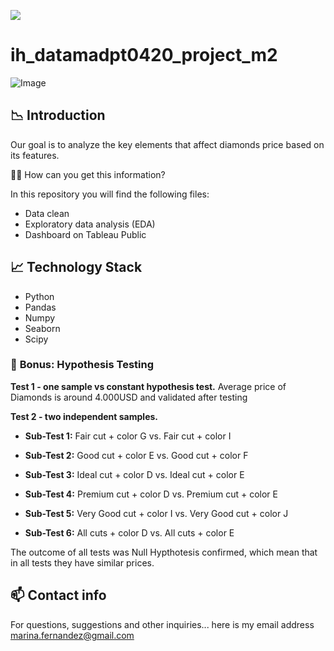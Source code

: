 <p align="left"><img src="https://cdn-images-1.medium.com/max/184/1*2GDcaeYIx_bQAZLxWM4PsQ@2x.png"></p>

# __ih_datamadpt0420_project_m2__

![Image](https://robbreport.com/wp-content/uploads/2019/05/lab-grown-diamonds.jpg?w=1000)


## :chart_with_downwards_trend: **Introduction**

Our goal is to analyze the key elements that affect diamonds price based on its features. 

:woman_technologist: How can you get this information?

In this repository you will find the following files:

* Data clean
* Exploratory data analysis (EDA)
* Dashboard on Tableau Public

## :chart_with_upwards_trend: Technology Stack

* Python
* Pandas
* Numpy
* Seaborn
* Scipy

### :rocket: **Bonus: Hypothesis Testing**

**Test 1 - one sample vs constant hypothesis test.** 
Average price of Diamonds is around 4.000USD and validated after testing

**Test 2 - two independent samples.** 

- **Sub-Test 1:** Fair cut + color G vs. Fair cut + color I

- **Sub-Test 2:** Good cut + color E vs. Good cut + color F

- **Sub-Test 3:** Ideal cut + color D vs. Ideal cut + color E

- **Sub-Test 4:** Premium cut + color D vs. Premium cut + color E

- **Sub-Test 5:** Very Good cut + color I vs. Very Good cut + color J

- **Sub-Test 6:** All cuts + color D vs. All cuts + color E

The outcome of all tests was Null Hypthotesis confirmed, which mean that in all tests they have similar prices. 

## :mailbox: Contact info

For questions, suggestions and other inquiries... here is my email address [marina.fernandez@gmail.com](m.fernandezban@gmail.com)

